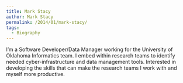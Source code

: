 ```yaml
---
title: Mark Stacy
author: Mark Stacy
permalink: /2014/01/mark-stacy/
tags:
  - Biography
---
```

I&#8217;m a Software Developer/Data Manager working for the University of Oklahoma Informatics team. I embed within research teams to identify needed cyber-infrastructure and data management tools. Interested in developing the skills that can make the research teams I work with and myself more productive.
